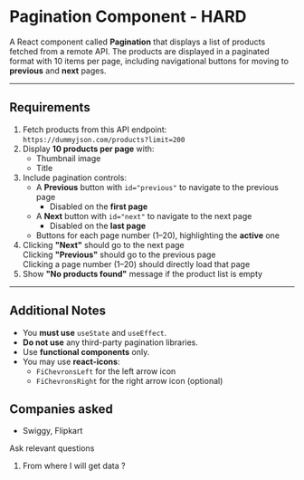 # Pagination Component - HARD

A React component called **Pagination** that displays a list of products fetched from a remote API. The products are displayed in a paginated format with 10 items per page, including navigational buttons for moving to **previous** and **next** pages.

---

## Requirements

1. Fetch products from this API endpoint:  
   `https://dummyjson.com/products?limit=200`
2. Display **10 products per page** with:
   - Thumbnail image  
   - Title
3. Include pagination controls:
   - A **Previous** button with `id="previous"` to navigate to the previous page  
     - Disabled on the **first page**
   - A **Next** button with `id="next"` to navigate to the next page  
     - Disabled on the **last page**
   - Buttons for each page number (1–20), highlighting the **active** one
4. Clicking **"Next"** should go to the next page  
   Clicking **"Previous"** should go to the previous page  
   Clicking a page number (1–20) should directly load that page
5. Show **"No products found"** message if the product list is empty

---

## Additional Notes

- You **must use** `useState` and `useEffect`.
- **Do not use** any third-party pagination libraries.
- Use **functional components** only.
- You may use **react-icons**:  
  - `FiChevronsLeft` for the left arrow icon  
  - `FiChevronsRight` for the right arrow icon (optional)

## Companies asked
- Swiggy, Flipkart


Ask relevant questions
1. From where I will get data ?